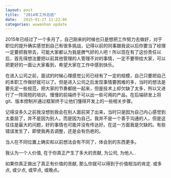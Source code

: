 ```yaml
---
layout: post
title:  "2014年工作总结"
date:   2015-01-27 11:22:46
categories: wuwenhan update
---
```


2015年已经过了一个多月了，自己刚来的时候也只是想把工作努力去做好，对于职位的提升确实感觉到自己有很多挑战，记得以前的同事跟我说以后你要当了经理一定要把我带去，可能大家都认为我是脾气好的人吧！所以现在有了这份责任以后，首先得想法要把以前其他管理的人管理不对的事情，一定不要带给大家，可以把更好的一面让大家看到，希望大家在工作中感到快乐。

在进入公司之前，面试的时候心理感觉公司已经有了一定的规模，自己只要把自己的本职工作做好就可以了。但是进入公司之后发现事情要困难的多，当时的想法是要先定一些规范，把大家的节奏都统一起来，但是技术上却欠缺了太多，所以又进行了一阵简短的培训，慢慢的前端终于可以出一些可用的产品，在后端研发上将git、版本控制并通过框架终于让他们懂得开发上的一些相关步骤。

记得没多久之前我没想到我会在别人面前哭了出来，当时只是因为自己内心感觉到太委屈了，并不是因为别人，而是因为自己。我并不是一个善于沟通的人，但是这往往是最大的问题，好的事情也可能并没有传达好。在这一方面我是欠缺的。有些错误发生了，即使我再去调整，还是会有伤疤的。

当人在不同位置上确实和以前想法会有不同了，体会到的东西更多。

我认为一个人价值, 在于你真正产生了多大的贡献, 为公司, 为他人..

如果你真正做出了真正有价值的贡献, 那么你就可以得到于价值相当的肯定. 或多点, 或少点, 或早点, 或晚点。
